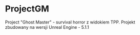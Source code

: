# ProjectGM

Project "Ghost Master" - survival horror z widokiem TPP. Projekt zbudowany na wersji Unreal Engine - 5.1.1
